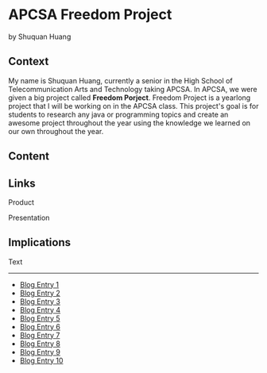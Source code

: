 # APCSA Freedom Project
by Shuquan Huang 

## Context
My name is Shuquan Huang, currently a senior in the High School of Telecommunication Arts and Technology taking APCSA.
In APCSA, we were given a big project called **Freedom Porject**. 
Freedom Project is a yearlong project that I will be working on in the APCSA class. This project's goal is for students
to research any java or programming topics and create an awesome project throughout the year using the knowledge we
learned on our own throughout the year. 

## Content


## Links

Product

Presentation

## Implications
Text

---

* [Blog Entry 1](entries/entry01.md)
* [Blog Entry 2](entries/entry02.md)
* [Blog Entry 3](entries/entry03.md)
* [Blog Entry 4](entries/entry04.md)
* [Blog Entry 5](entries/entry05.md)
* [Blog Entry 6](entries/entry06.md)
* [Blog Entry 7](entries/entry07.md)
* [Blog Entry 8](entries/entry08.md)
* [Blog Entry 9](entries/entry09.md)
* [Blog Entry 10](entries/entry10.md)